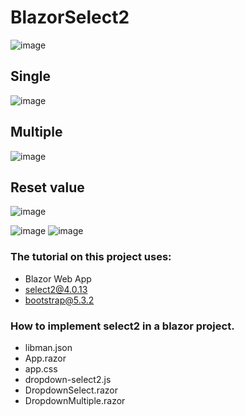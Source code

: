 # BlazorSelect2
![image](https://github.com/ganiputras/BlazorSelect2/assets/8809768/f8a40003-8a16-492f-bbe1-1b7194397413)
## Single
![image](https://github.com/ganiputras/BlazorSelect2/assets/8809768/1fb4f8df-165a-4280-911f-2886b0448288)
## Multiple
![image](https://github.com/ganiputras/BlazorSelect2/assets/8809768/413060f4-b309-419a-8ed8-1e2d31470dc2)

## Reset value
![image](https://github.com/ganiputras/BlazorSelect2/assets/8809768/038e67ac-cd84-4bd1-8aa7-7a3963a14ab8)

![image](https://github.com/ganiputras/BlazorSelect2/assets/8809768/e2007f51-7928-47be-906e-7a718c348c0b)
![image](https://github.com/ganiputras/BlazorSelect2/assets/8809768/90e01df2-1596-43b8-a8b4-6a0beb08a964)

### The tutorial on this project uses:
- Blazor Web App
- select2@4.0.13
- bootstrap@5.3.2
### How to implement select2 in a blazor project.
- libman.json
- App.razor
- app.css
- dropdown-select2.js
- DropdownSelect.razor
- DropdownMultiple.razor
